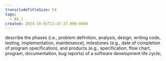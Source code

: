 ```yaml
---
transcludeTitleSize: h4
tags:
  - B4.1
created: 2024-10-05T11:47:37.000-0400
---
```

describe the phases (i.e., problem definition, analysis, design, writing code, testing, implementation, maintenance), milestones (e.g., date of completion of program specification), and products (e.g., specification, flow chart, program, documentation, bug reports) of a software development life cycle;